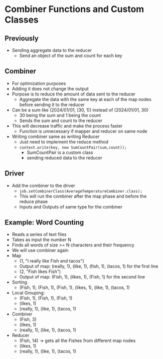 # Combiner Functions and Custom Classes

## Previously
- Sending aggregate data to the reducer
    - Send an object of the sum and count for each key

## Combiner
- For optimization purposes
- Adding it does not change the output
- Purpose is to reduce the amount of data sent to the reducer
    - Aggregate the data with the same key at each of the map nodes
    before sending it to the reducer
- Can be a sum like (2024/01/01, (30, 1)) instead of (2024/01/01, 30)
    - 30 being the sum and 1 being the count
    - Sends the sum and count to the reducer
- This will decrease traffic and make the process faster
    - Function is unnecessary if mapper and reducer on same node
- Writing combiner same as writing Reducer
    - Just need to implement the reduce method
    - ```context.write(key, new SumCountPair(sum,count));```
        - SumCountPair is a custom class
        - sending reduced data to the reducer

## Driver
- Add the combiner to the driver
    - ```job.setCombinerClass(AverageTemperatureCombiner.class);```
    - This will run the combiner after the map phase and before the reduce phase
    - Inputs and Outputs of same type for the combiner

## Example: Word Counting
- Reads a series of text files
- Takes as input the number N
- Finds all words of size >= N characters and their frequency
- We will use combiner again
- Map
    - (1, "I really like Fish and tacos")
    - Output of map: (really, 1), (like, 1), (fish, 1), (tacos, 1) for the first line
    - (2, "Fish likes Fish")
    - Output of map: (Fish, 1), (likes, 1), (Fish, 1) for the second line
- Sorting
    - (Fish, 1), (Fish, 1), (Fish, 1), (likes, 1), (like, 1), (tacos, 1)
- Local Grouping:
    - (Fish, 1), (Fish, 1), (Fish, 1)
    - (likes, 1)
    - (really, 1), (like, 1), (tacos, 1)
- Combiner
    - (Fish, 3)
    - (likes, 1)
    - (really, 1), (like, 1), (tacos, 1)
- Reducer
    - (Fish, 14) -> gets all the Fishes from different map nodes
    - (likes, 1)
    - (really, 1), (like, 1), (tacos, 1)